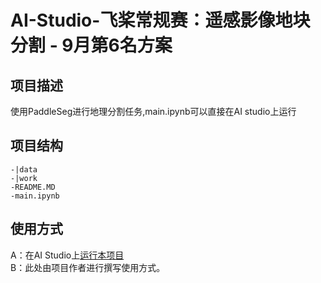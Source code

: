 # AI-Studio-飞桨常规赛：遥感影像地块分割 - 9月第6名方案

## 项目描述
使用PaddleSeg进行地理分割任务,main.ipynb可以直接在AI studio上运行

## 项目结构
```
-|data
-|work
-README.MD
-main.ipynb
```
## 使用方式
A：在AI Studio上[运行本项目](https://aistudio.baidu.com/aistudio/usercenter)  
B：此处由项目作者进行撰写使用方式。
